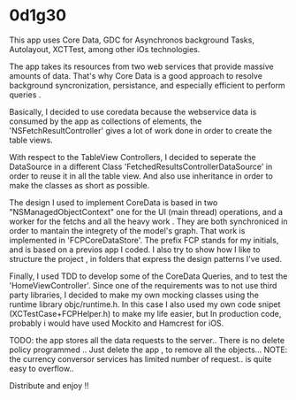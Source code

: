 0d1g30
======
This app uses Core Data, GDC for Asynchronos background Tasks, Autolayout, XCTTest, among other iOs technologies.

The app takes its resources from two web services that provide massive amounts of data. That's why Core Data is a good approach to resolve background syncronization, persistance, and especially efficient to perform queries .

Basically, I decided to use coredata because  the webservice data is consumed by the app as collections of elements, the  'NSFetchResultController' gives a lot of work done in order to create the table views.

With respect to the TableView Controllers, I decided to seperate the DataSource in a different Class 'FetchedResultsControllerDataSource' in order to reuse it in all the table view. And also use inheritance in order to make the classes as short as possible. 


The design I used to implement CoreData is based in two "NSManagedObjectContext" one for the UI (main thread) operations, and a worker for the fetchs and all the heavy work . They are both synchroniced in order to mantain the integrety of the model's graph. That work is implemented in 'FCPCoreDataStore'.  The prefix FCP stands for my initials, and is based on a previos app I coded. 
I also try to show how I like to structure the project , in folders that express the design patterns I've used.

Finally, I used TDD to develop some of the CoreData Queries, and to test the 'HomeViewController'. Since one of the requirements was to not use third party libraries, I decided to make my own mocking classes using the runtime library objc/runtime.h. In this case I also used my own code snipet (XCTestCase+FCPHelper.h) to make my life easier, but In production code, probably i would have used Mockito and Hamcrest for iOS.




TODO: the app stores all the data requests to the server.. There is no delete policy programmed .. Just delete the app , to remove all the objects...
NOTE: the currency conversor services has limited number of request.. is quite easy to overflow.. 

Distribute and enjoy !!